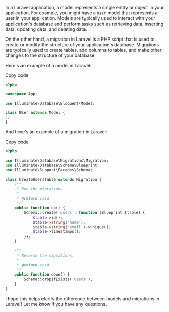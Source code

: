 In a Laravel application, a model represents a single entity or object in your application. For example, you might have a `User` model that represents a user in your application. Models are typically used to interact with your application's database and perform tasks such as retrieving data, inserting data, updating data, and deleting data.

On the other hand, a migration in Laravel is a PHP script that is used to create or modify the structure of your application's database. Migrations are typically used to create tables, add columns to tables, and make other changes to the structure of your database.

Here's an example of a model in Laravel:

Copy code

```php
<?php

namespace App;

use Illuminate\Database\Eloquent\Model;

class User extends Model {
//
}
```

And here's an example of a migration in Laravel:

Copy code

```php
<?php

use Illuminate\Database\Migrations\Migration;
use Illuminate\Database\Schema\Blueprint;
use Illuminate\Support\Facades\Schema;

class CreateUsersTable extends Migration {
    /**
     * Run the migrations.
     *
     * @return void
     */
    public function up() {
        Schema::create('users', function (Blueprint $table) {
            $table->id();
            $table->string('name');
            $table->string('email')->unique();
            $table->timestamps();
        });
    }

    /**
     * Reverse the migrations.
     *
     * @return void
     */
    public function down() {
        Schema::dropIfExists('users');
    }
}
```

I hope this helps clarify the difference between models and migrations in Laravel! Let me know if you have any questions.
